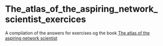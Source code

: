 # The_atlas_of_the_aspiring_network_scientist_exercices
A compilation of the answers for exercises og the book [The atlas of the aspiring network scientist](https://www.networkatlas.eu/index.htm)
